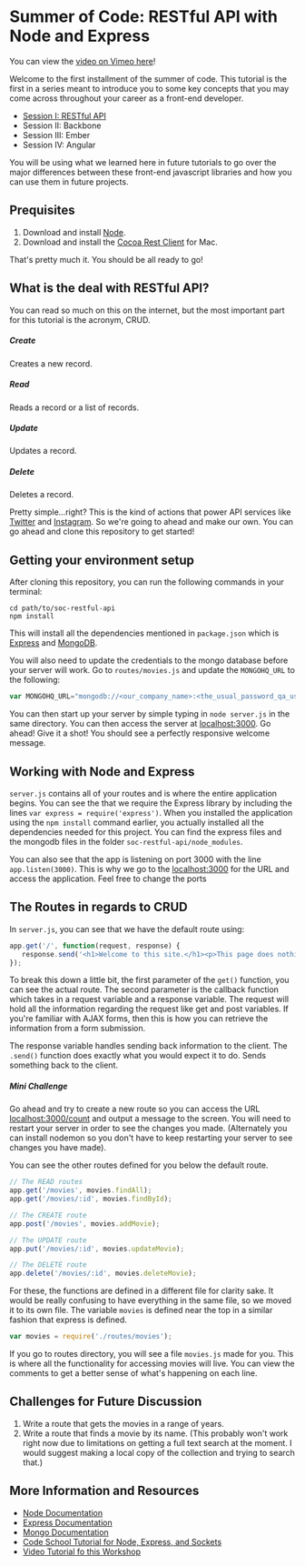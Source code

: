 # Summer of Code: RESTful API with Node and Express

You can view the [video on Vimeo here](http://vimeo.com/95171212)!

Welcome to the first installment of the summer of code. This tutorial is the first in a series meant to introduce you to some key concepts that you may come across throughout your career as a front-end developer.

* [Session I: RESTful API](http://github.com/hacktaros/soc-restful-api)
* Session II: Backbone
* Session III: Ember
* Session IV: Angular

You will be using what we learned here in future tutorials to go over the major differences between these front-end javascript libraries and how you can use them in future projects.

## Prequisites
1. Download and install [Node](http://nodejs.org).
2. Download and install the [Cocoa Rest Client](https://code.google.com/p/cocoa-rest-client/) for Mac. 

That's pretty much it. You should be all ready to go!

## What is the deal with RESTful API?
You can read so much on this on the internet, but the most important part for this tutorial is the acronym, CRUD.

##### Create
Creates a new record.

##### Read
Reads a record or a list of records.

##### Update
Updates a record.

##### Delete
Deletes a record.

Pretty simple...right? This is the kind of actions that power API services like [Twitter](https://dev.twitter.com/docs/api/1.1) and [Instagram](http://instagram.com/developer/api-console/). So we're going to ahead and make our own. You can go ahead and clone this repository to get started!

## Getting your environment setup
After cloning this repository, you can run the following commands in your terminal:

```
cd path/to/soc-restful-api
npm install
```

This will install all the dependencies mentioned in `package.json` which is [Express](http://expressjs.com) and [MongoDB](https://www.mongodb.org). 

You will also need to update the credentials to the mongo database before your server will work. Go to `routes/movies.js` and update the `MONGOHQ_URL` to the following:

```javascript
var MONGOHQ_URL="mongodb://<our_company_name>:<the_usual_password_qa_uses>@oceanic.mongohq.com:10002/movies"
```

You can then start up your server by simple typing in `node server.js` in the same directory. You can then access the server at <localhost:3000>. Go ahead! Give it a shot! You should see a perfectly responsive welcome message.

## Working with Node and Express
`server.js` contains all of your routes and is where the entire application begins. You can see the that we require the Express library by including the lines `var express = require('express')`. When you installed the application using the `npm install` command earlier, you actually installed all the dependencies needed for this project. You can find the express files and the mongodb files in the folder `soc-restful-api/node_modules`.

You can also see that the app is listening on port 3000 with the line `app.listen(3000)`. This is why we go to the <localhost:3000> for the URL and access the application. Feel free to change the ports 

## The Routes in regards to CRUD
In `server.js`, you can see that we have the default route using: 

```javascript
app.get('/', function(request, response) { 
   response.send('<h1>Welcome to this site.</h1><p>This page does nothing but show this message.</p>'); 
});
```

To break this down a little bit, the first parameter of the `get()` function, you can see the actual route. The second parameter is the callback function which takes in a request variable and a response variable. The request will hold all the information regarding the request like get and post variables. If you're familiar with AJAX forms, then this is how you can retrieve the information from a form submission.

The response variable handles sending back information to the client. The `.send()` function does exactly what you would expect it to do. Sends something back to the client.

##### Mini Challenge
Go ahead and try to create a new route so you can access the URL <localhost:3000/count> and output a message to the screen. You will need to restart your server in order to see the changes you made. (Alternately you can install nodemon so you don't have to keep restarting your server to see changes you have made).

You can see the other routes defined for you below the default route.

```javascript
// The READ routes
app.get('/movies', movies.findAll);
app.get('/movies/:id', movies.findById);

// The CREATE route
app.post('/movies', movies.addMovie);

// The UPDATE route
app.put('/movies/:id', movies.updateMovie);

// The DELETE route
app.delete('/movies/:id', movies.deleteMovie);
```

For these, the functions are defined in a different file for clarity sake. It would be really confusing to have everything in the same file, so we moved it to its own file. The variable `movies` is defined near the top in a similar fashion that express is defined.

```javascript
var movies = require('./routes/movies');
````

If you go to routes directory, you will see a file `movies.js` made for you. This is where all the functionality for accessing movies will live. You can view the comments to get a better sense of what's happening on each line.

## Challenges for Future Discussion
1. Write a route that gets the movies in a range of years.
2. Write a route that finds a movie by its name. (This probably won't work right now due to limitations on getting a full text search at the moment. I would suggest making a local copy of the collection and trying to search that.)

## More Information and Resources
* [Node Documentation](http://nodejs.org/api/)
* [Express Documentation](http://expressjs.com/4x/api.html)
* [Mongo Documentation](http://docs.mongodb.org/manual/)
* [Code School Tutorial for Node, Express, and Sockets](https://www.codeschool.com/courses/real-time-web-with-nodejs)
* [Video Tutorial fo this Workshop](http://vimeo.com/95171212)
